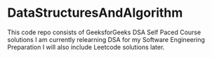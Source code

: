 # DataStructuresAndAlgorithm
This code repo consists of GeeksforGeeks DSA Self Paced Course solutions
I am currently relearning DSA for my Software Engineering Preparation
I will also include Leetcode solutions later. 
